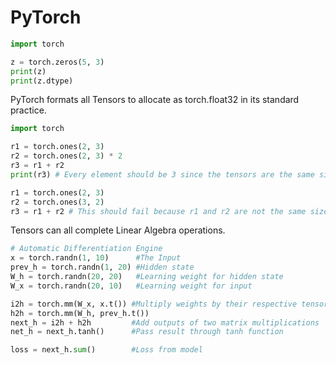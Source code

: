 # PyTorch
```python
import torch

z = torch.zeros(5, 3)
print(z)
print(z.dtype)
```
PyTorch formats all Tensors to allocate as torch.float32 in its standard practice.

```python
import torch

r1 = torch.ones(2, 3)
r2 = torch.ones(2, 3) * 2
r3 = r1 + r2
print(r3) # Every element should be 3 since the tensors are the same size (where in this case, tensors are the matrices)

r1 = torch.ones(2, 3)
r2 = torch.ones(3, 2)
r3 = r1 + r2 # This should fail because r1 and r2 are not the same size, and cannot be added together
```
Tensors can all complete Linear Algebra operations.

```python
# Automatic Differentiation Engine
x = torch.randn(1, 10)      #The Input
prev_h = torch.randn(1, 20) #Hidden state
W_h = torch.randn(20, 20)   #Learning weight for hidden state
W_x = torch.randn(20, 10)   #Learning weight for input

i2h = torch.mm(W_x, x.t()) #Multiply weights by their respective tensors
h2h = torch.mm(W_h, prev_h.t())
next_h = i2h + h2h         #Add outputs of two matrix multiplications
net_h = next_h.tanh()      #Pass result through tanh function

loss = next_h.sum()        #Loss from model
```
